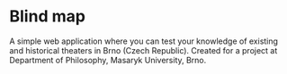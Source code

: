 # Blind map

A simple web application where you can test your knowledge of existing and historical theaters in Brno (Czech Republic). Created for a project at Department of Philosophy, Masaryk University, Brno.
